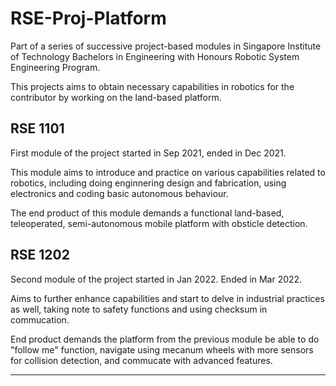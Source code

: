 # RSE-Proj-Platform #

Part of a series of successive project-based modules in Singapore Institute of Technology Bachelors in Engineering with Honours Robotic System Engineering Program.

This projects aims to obtain necessary capabilities in robotics for the contributor by working on the land-based platform.

## RSE 1101 ##

First module of the project started in Sep 2021, ended in Dec 2021.

This module aims to introduce and practice on various capabilities related to robotics, including doing enginnering design and fabrication, using electronics and coding basic autonomous behaviour.

The end product of this module demands a functional land-based, teleoperated, semi-autonomous mobile platform with obsticle detection.

## RSE 1202 ##

Second module of the project started in Jan 2022. Ended in Mar 2022.

Aims to further enhance capabilities and start to delve in industrial practices as well, taking note to safety functions and using checksum in commucation.

End product demands the platform from the previous module be able to do "follow me" function, navigate using mecanum wheels with more sensors for collision detection, and commucate with advanced features.

---
